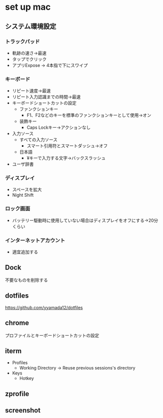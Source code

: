 # set up mac

## システム環境設定
### トラックパッド
- 軌跡の速さ→最速
-  タップでクリック
- アプリExpose → 4本指で下にスワイプ
### キーボード
- リピート速度→最速
- リピート入力認識までの時間→最速
- キーボードショートカットの設定
	- ファンクションキー
		- F1、F2などのキーを標準のファンクションキーとして使用→オン
	- 装飾キー
		- Caps Lockキー→アクションなし
- 入力ソース
  - すべての入力ソース
	  - スマート引用符とスマートダッシュ→オフ
  - 日本語
	  -  ¥キーで入力する文字→バックスラッシュ
 - ユーザ辞書

### ディスプレイ
- スペースを拡大
- Night Shift

### ロック画面
- バッテリー駆動時に使用していない場合はディスプレイをオフにする→20分くらい

### インターネットアカウント
- 適宜追加する

## Dock
不要なものを削除する

## dotfiles

https://github.com/yyamada12/dotfiles

## chrome
プロファイルとキーボードショートカットの設定

## iterm
- Profiles
  - Working Directory → Reuse previous sessions's directory
 - Keys
	 - Hotkey 

## zprofile

## screenshot

<!--stackedit_data:
eyJoaXN0b3J5IjpbMTg5NzAzNzg4MiwtNTQ3NTUxNzc3LC05OT
M5ODAzNDksNzgyMTg1NTEyLC0xMDM0NDM1NTQxXX0=
-->